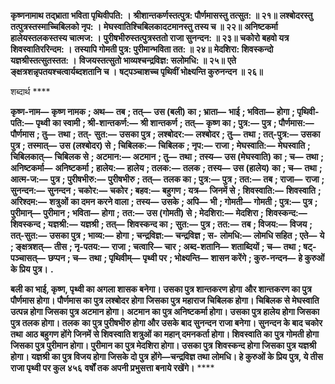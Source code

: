 **कृष्णनामाथ तद्भ्राता भविता पृथिवीपति: ।** **श्रीशान्तकर्णस्तत्पुत्र: पौर्णमासस्तु तत्सुत: ॥ २१॥** **लश्बोदरस्तु तत्पुत्रस्तस्माच्चिबिलको नृप: ।** **मेघस्वातिश्चिबिलकादटमानस्तु तस्य च ॥ २२॥** **अनिष्टकर्मा हालेयस्तलकस्तस्य चात्मज: ।** **पुरीषभीरुस्तत्पुत्रस्ततो राजा सुनन्दन: ॥ २३॥** **चकोरो बहवो यत्र शिवस्वातिररिन्दम: ।** **तस्यापि गोमती पुत्र: पुरीमान्भविता तत: ॥ २४॥** **मेदशिरा: शिवस्कन्दो यज्ञश्रीस्तत्सुतस्तत: ।** **विजयस्तत्सुतो भाव्यश्चन्द्रविज्ञ: सलोमधि: ॥ २५॥** **एते ङ्क्षत्रशन्नृपतयश्चत्वार्यब्दशतानि च ।** **षट्पञ्चाशच्च पृथिवीं भोक्ष्यन्ति कुरुनन्दन ॥ २६॥** 

शब्दार्थ **** 

**कृष्ण-नाम—** **कृष्ण नामक** **; अथ—** **तब** **; तत्—** **उस (बली) का** **; भ्राता—** **भाई** **; भविता—** **होगा** **; पृथिवी-पति:—** **पृथ्वी** **का स्वामी** **; श्री-शान्तकर्ण:—** **श्री शान्तकर्ण** **; तत्—** **कृष्ण का** **; पुत्र:—** **पुत्र** **; पौर्णमास:—** **पौर्णमास** **; तु—** **तथा** **; तत्-** **सुत:—** **उसका पुत्र** **; लश्बोदर:—** **लश्बोदर** **; तु—** **तथा** **; तत्-पुत्र:—** **उसका पुत्र** **; तस्मात्—** **उस (लश्बोदर) से** **; चिबिलक:—** **चिबिलक** **; नृप:—** **राजा** **; मेघस्वाति:—** **मेघस्वाति** **; चिबिलकात्—** **चिबिलक से** **; अटमान:—** **अटमान** **; तु—** **तथा** **; तस्य—** **उस (मेघस्वाति) का** **; च—** **तथा** **; अनिष्टकर्मा—** **अनिष्टकर्मा** **; हालेय:—** **हालेय** **; तलक:—** **तलक** **; तस्य—** **उस (हालेय)** **का** **; च—** **तथा** **; आत्म-ज:—** **पुत्र** **; पुरीषभीरु:—** **पुरीषभीरु** **; तत्—** **तलक का** **; पुत्र:—** **पुत्र** **; तत:—** **तब** **; राजा—** **राजा** **;** **सुनन्दन:—** **सुनन्दन** **; चकोर:—** **चकोर** **; बहव:—** **बहुगण** **; यत्र—** **जिनमें से** **; शिवस्वाति:—** **शिवस्वाति** **; अरिश्दम:—** **शत्रुओं** **का दमन करने वाला** **; तस्य—** **उसके** **; अपि—** **भी** **; गोमती—** **गोमती** **; पुत्र:—** **पुत्र** **; पुरीमान्—** **पुरीमान** **; भविता—** **होगा** **;** **तत:—** **उस (गोमती) से** **; मेदशिरा:—** **मेदशिरा** **; शिवस्कन्द:—** **शिवस्कन्द** **; यज्ञश्री:—** **यज्ञश्री** **; तत्—** **शिवस्कन्द का** **;** **सुत:—** **पुत्र** **; तत:—** **तब** **; विजय:—** **विजय** **; तत्-सुत:—** **उसका पुत्र** **; भाव्य:—** **होगा** **; चन्द्रविज्ञ:—** **चन्द्रविज्ञ** **; स-** **लोमधि:—** **लोमधि सहित** **; एते—** **ये** **; ङ्क्षत्रशत्—** **तीस** **; नृ-पतय:—** **राजा** **; चत्वारि—** **चार** **; अब्द-शतानि—** **शताब्दियों** **; च—** **तथा** **; षट्-पञ्चासत्—** **छप्पन** **; च—** **तथा** **; पृथिवीम्—** **पृथ्वी पर** **; भोक्ष्यन्ति—** **शासन करेंगे** **; कुरु-नन्दन—** **हे कुरुओं के प्रिय** **पुत्र।** **.** 

**बली का भाई, कृष्ण, पृथ्वी का अगला शासक बनेगा। उसका पुत्र शान्तकरण होगा** **और शान्तकरण का पुत्र पौर्णमास होगा। पौर्णमास का पुत्र लश्बोदर होगा जिसका पुत्र** **महाराज चिबिलक होगा। चिबिलक से मेघस्वाति उत्पन्न होगा जिसका पुत्र अटमान होगा।** **अटमान का पुत्र अनिष्टकर्मा होगा। उसका पुत्र हालेय होगा जिसका पुत्र तलक होगा। तलक** **का पुत्र पुरीषभीरु होगा और उसके बाद सुनन्दन राजा बनेगा। सुनन्दन के बाद चकोर तथा** **आठ बहुगण होंगे जिनमें से शिवस्वाति शत्रुओं का महान् दमनकर्ता होगा। शिवस्वाति का** **पुत्र गोमती होगा जिसका पुत्र पुरीमान होगा। पुरीमान का पुत्र मेदशिरा होगा। उसका पुत्र** **शिवस्कन्द होगा जिसका पुत्र यज्ञश्री होगा। यज्ञश्री का पुत्र विजय होगा जिसके दो पुत्र** **होंगे—चन्द्रविज्ञ तथा लोमधि। हे कुरुओं के प्रिय पुत्र, ये तीस राजा पृथ्वी पर कुल ४५६** **वर्षों तक अपनी प्रभुसत्ता बनाये रखेंगे।** **** 